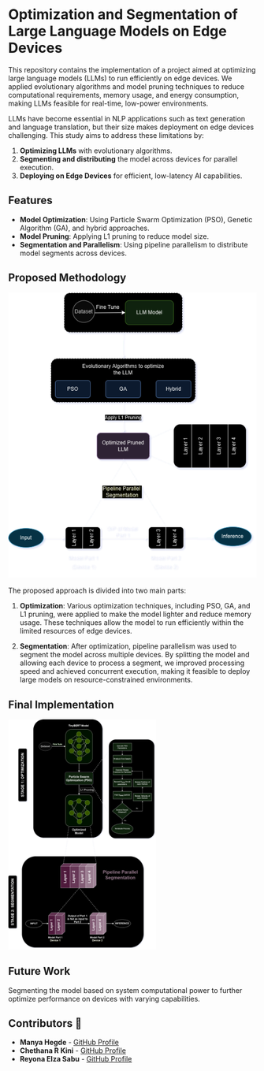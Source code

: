# Optimization and Segmentation of Large Language Models on Edge Devices

This repository contains the implementation of a project aimed at optimizing large language models (LLMs) to run efficiently on edge devices. We applied evolutionary algorithms and model pruning techniques to reduce computational requirements, memory usage, and energy consumption, making LLMs feasible for real-time, low-power environments.

LLMs have become essential in NLP applications such as text generation and language translation, but their size makes deployment on edge devices challenging. This study aims to address these limitations by:
1. **Optimizing LLMs** with evolutionary algorithms.
2. **Segmenting and distributing** the model across devices for parallel execution.
3. **Deploying on Edge Devices** for efficient, low-latency AI capabilities.

## Features

- **Model Optimization**: Using Particle Swarm Optimization (PSO), Genetic Algorithm (GA), and hybrid approaches.
- **Model Pruning**: Applying L1 pruning to reduce model size.
- **Segmentation and Parallelism**: Using pipeline parallelism to distribute model segments across devices.

## Proposed Methodology

![Proposed Architecture](finaloutline.png)

The proposed approach is divided into two main parts:

1. **Optimization**: Various optimization techniques, including PSO, GA, and L1 pruning, were applied to make the model lighter and reduce memory usage. These techniques allow the model to run efficiently within the limited resources of edge devices.
  
2. **Segmentation**: After optimization, pipeline parallelism was used to segment the model across multiple devices. By splitting the model and allowing each device to process a segment, we improved processing speed and achieved concurrent execution, making it feasible to deploy large models on resource-constrained environments.

## Final Implementation

<img src="implemented.png" alt="Alt text" width="300" />


## Future Work
Segmenting the model based on system computational power to further optimize performance on devices with varying capabilities.

## Contributors 🚀

- **Manya Hegde** - [GitHub Profile](https://github.com/manyahegde)
- **Chethana R Kini** - [GitHub Profile](https://github.com/chethanarkini)
- **Reyona Elza Sabu** - [GitHub Profile](https://github.com/Reyonaes)


